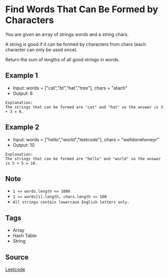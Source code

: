 # Find Words That Can Be Formed by Characters

You are given an array of strings words and a string chars.

A string is good if it can be formed by characters from chars (each character
can only be used once).

Return the sum of lengths of all good strings in words.

## Example 1

- Input: words = ["cat","bt","hat","tree"], chars = "atach"
- Output: 6

```
Explanation:
The strings that can be formed are "cat" and "hat" so the answer is 3 + 3 = 6.
```

## Example 2

- Input: words = ["hello","world","leetcode"], chars = "welldonehoneyr"
- Output: 10

```
Explanation:
The strings that can be formed are "hello" and "world" so the answer is 5 + 5 = 10.
```

## Note

- `1 <= words.length <= 1000`
- `1 <= words[i].length, chars.length <= 100`
- `All strings contain lowercase English letters only.`

## Tags
- Array
- Hash Table 
- String

## Source
[Leetcode](https://leetcode.com/problems/find-words-that-can-be-formed-by-characters/)